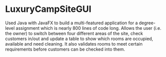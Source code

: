 # LuxuryCampSiteGUI
Used Java with JavaFX to build a multi-featured application for a degree-level assignment which is nearly 800 lines of code long. Allows the user (i.e. the owner) to switch between four different areas of the site, check customers in/out and update a table to show which rooms are occupied, available and need cleaning. It also validates rooms to meet certain requirements before customers can be checked into them.

